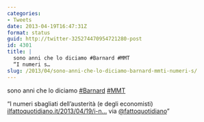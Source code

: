 ```yaml
---
categories:
- Tweets
date: 2013-04-19T16:47:31Z
format: status
guid: http://twitter-325274470954721280-post
id: 4301
title: |
  sono anni che lo diciamo #Barnard #MMT
  “I numeri s…
slug: /2013/04/sono-anni-che-lo-diciamo-barnard-mmti-numeri-s/
---
```


sono anni che lo diciamo [#Barnard](http://twitter.com/search?q=%23Barnard) [#MMT](http://twitter.com/search?q=%23MMT)
  
“I numeri sbagliati dell’austerità (e degli economisti) [ilfattoquotidiano.it/2013/04/19/i-n…](http://www.ilfattoquotidiano.it/2013/04/19/i-numeri-sbagliati-dellausterita-e-degli-economisti/568691/) via [@fattoquotidiano](http://twitter.com/fattoquotidiano)”
